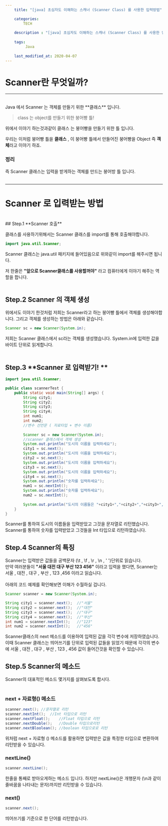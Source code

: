 ```yaml
---
    title: "[java] 초심자도 이해하는 스캐너 (Scanner Class) 를 사용한 입력방법"

    categories:
        TECH
    
    description : "[java] 초심자도 이해하는 스캐너 (Scanner Class) 를 사용한 입력방법"
    
    tags:
         Java
        
    last_modified_at: 2020-04-07
---
```

# Scanner란 무엇일까?
---------------------------------------
<br/>
Java 에서 Scanner 는 객체를 만들기 위한 **클래스** 입니다.

> class 는 object를 만들기 위한 붕어빵 틀!

위에서 이야기 하는것과같이 클래스 는 붕어빵을 만들기 위한 틀 입니다. 

우리는 이처럼 붕어빵 틀을  **클래스** , 이 붕어빵 틀에서 만들어진 붕어빵을 Object 즉 **객체**라고 이야기 하죠.

### 정리
즉 Scanner 클래스는 입력을 받게하는 객체를 만드는 붕어방 틀 입니다.<br/><br/>

---------------------------------------

# Scanner 로 입력받는 방법
<br/>
## Step.1 **Scanner 호출**

클래스를 사용하기위해서는 Scanner 클래스를 import를 통해 호출해야합니다.
```java
import java.util.Scanner;
```
Scanner 클래스는 java.util 패키지에 들어있음으로 위와같이 import를 해주시면 됩니다. 

저 한줄은 **"앞으로 Scanner클래스를 사용할꺼야"** 라고 컴퓨터에게 이야기 해주는 역할을 합니다.
<br/>
<br/>
## Step.2 **Scanner 의 객체 생성**

위에서도 이야기 한것처럼 저희는 Scanner라고 하는 붕어빵 틀에서 객체를 생성해야합니다. 그리고 객체를 생성하는 방법은 아래와 같습니다.

```java
Scanner sc = new Scanner(System.in);
```
저희는 Scanner 클래스에서 sc라는 객체를 생성했습니다. System.in에 입력한 값을 바이트 단위로 읽게합니다.
<br/>
<br/>

## Step.3 **Scanner 로 입력받기! **
```java
import java.util.Scanner;

public class scannerTest {
    public static void main(String[] args) {
        String city1;
        String city2;
        String city3;
        String city4;
        int num1;
        int num2;
        //변수 선언문 ( 자료타입 + 변수 이름)
        
        Scanner sc = new Scanner(System.in);
        //scanner 클래스에서 객체 생성
        System.out.println("도시의 이름을 입력하세요");
        city1 = sc.next();
        System.out.println("도시의 이름을 입력하세요");
        city2 = sc.next();
        System.out.println("도시의 이름을 입력하세요");
        city3 = sc.next();
        System.out.println("도시의 이름을 입력하세요");
        city4 = sc.next();
        System.out.println("숫자를 입력하세요");
        num1 = sc.nextInt();
        System.out.println("숫자를 입력하세요");
        num2 = sc.nextInt();
    
        System.out.println("도시의 이름들은 "+city1+","+city2+","+city3+","+city4+"이고 입력한 숫자의 값은"+num1+","+num2+"입니다.");
    }   
}
```
Scanner를 통하여 도시의 이름들을 입력받았고 그것을 문자열로 리턴했습니다.<br/>
Scanner를 통하여 숫자를 입력받았고 그것들을 Int 타입으로 리턴하였습니다.
## Step.4 **Scanner의 특징**

Scanner는 입력받은 값들을 공백문자 (\t , \f , \r , \n , ' ')단위로 읽습니다. 
<br/>
만약 여러분들이 **"서울 대전 대구 부산 123 456"** 이라고 입력을 했다면, Scanner는 서울 , 대전 , 대구 , 부산 , 123 ,456 이라고 읽습니다.
<br/><br/>
아래의 코드 예제를 확인해보면 이해가 수월하실 겁니다.
```java
Scanner scanner = new Scanner(System.in);

String city1 = scanner.next();  //"서울"
String city2 = scanner.next();  //"대전"
String city3 = scanner.next();  //"대구"
String city4 = scanner.next();  //"부산"
int num1 = scanner.nextInt();   //"123"
int num2 = scanner.nextInt();   //"456"
```
Scanner클래스의 next 메소드를 이용하여 입력된 값을 각각 변수에 저장하였습니다. 이때 Scanner 클래스는 띄어쓰기를 단위로 입력된 값들을 읽었기 때문에 각각의 변수에 서울 , 대전 , 대구 , 부산 , 123 , 456 값이 들어간것을 확인할 수 있습니다.

## Step.5 **Scanner의 메소드**

Scanner의 대표적인 메소드 몇가지를 살펴보도록 합시다.
<br/><br/>
### next + 자료형() 메소드
```java
scanner.next(); //문자열로 리턴
scanner.nextInt();  //Int 타입으로 리턴
scanner.nextFloat();    //Float 타입으로 리턴
scanner.nextDouble();   //Double 타입으로리턴
scanner.nextBloolean(); //boolean 타입으로로 리턴
```
위처럼 next + 자료형 () 메소드를 활용하면 입력받은 값을 특정한 타입으로 변환하여 리턴받을 수 있습니다.

### nextLine()

```java
scanner.nextLine();
```
한줄을 통째로 받아오게하는 메소드 입니다. 하지만 nextLine()은 개행문자 (\n과 같이 줄바꿈을 나타내는 문자)까지만 리턴받을 수 있습니다.
    
### next()

```java
scanner.next();
```
띄어쓰기를 기준으로 한 단어를 리턴받습니다.
